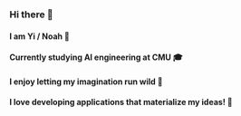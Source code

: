 ### Hi there 👋
#### I am Yi / Noah 👦
#### Currently studying AI engineering at CMU 🎓
#### I enjoy letting my imagination run wild 🌌
#### I love developing applications that materialize my ideas! 🚀

<!--
**InoahI/InoahI** is a ✨ _special_ ✨ repository because its `README.md` (this file) appears on your GitHub profile.

Here are some ideas to get you started:

- 🔭 I’m currently working on ...
- 🌱 I’m currently learning ...
- 👯 I’m looking to collaborate on ...
- 🤔 I’m looking for help with ...
- 💬 Ask me about ...
- 📫 How to reach me: ...
- 😄 Pronouns: ...
- ⚡ Fun fact: ...
-->
